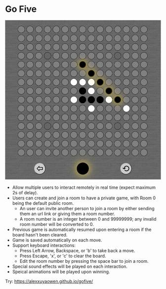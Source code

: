 # Go Five

![Demo](https://github.com/alexxuyaowen/gofive/blob/main/demo/demo.png)

- Allow multiple users to interact remotely in real time (expect maximum 2s of delay).
- Users can create and join a room to have a private game, with Room 0 being the default public room.
  - An user can invite another person to join a room by either sending them an url link or giving them a room number.
  - A room number is an integer between 0 and 99999999; any invalid room number will be converted to 0.
- Previous game is automatically resumed upon entering a room if the board hasn't been cleared.
- Game is saved automatically on each move.
- Support keyboard interactions:
  - Press Left Arrow, Backspace, or 'b' to take back a move.
  - Press Escape, 'x', or 'c' to clear the board.
  - Edit the room number by pressing the space bar to join a room.
- Special sound effects will be played on each interaction.
- Speical animations will be played upon winning.

Try: https://alexxuyaowen.github.io/gofive/
